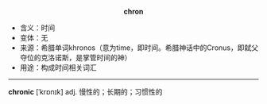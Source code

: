 
**<center>chron</center>**

- <span class="definition">含义：时间</span>
- <span class="definition">变体：无</span>
- <span class="definition">来源：希腊单词khronos（意为time，即时间。希腊神话中的Cronus，即弑父夺位的克洛诺斯，是掌管时间的神）</span>
- <span class="definition">用途：构成时间相关词汇</span>

---

<span class="vocabulary">**chronic**</span> [ˈkrɒnɪk] adj. 慢性的；长期的；习惯性的
